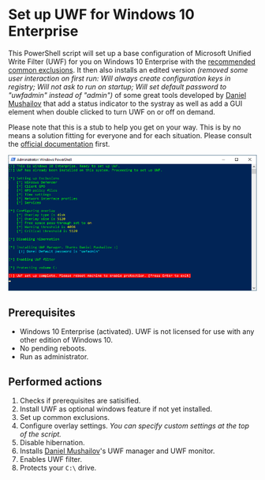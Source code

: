 # Set up UWF for Windows 10 Enterprise

This PowerShell script will set up a base configuration of Microsoft Unified Write Filter (UWF) for you on Windows 10 Enterprise with the [recommended common exclusions](https://docs.microsoft.com/en-us/windows-hardware/customize/enterprise/uwfexclusions). It then also installs an edited version *(removed some user interaction on first run: Will always create configuration keys in registry; Will not ask to run on startup; Will set default password to "uwfadmin" instead of "admin")* of some great tools developed by [Daniel Mushailov](https://github.com/dmushail) that add a status indicator to the systray as well as add a GUI element when double clicked to turn UWF on or off on demand.

Please note that this is a stub to help you get on your way. This is by no means a solution fitting for everyone and for each situation. Please consult the [official documentation](https://docs.microsoft.com/en-us/windows-hardware/customize/enterprise/unified-write-filter) first.

![Screenshot](https://github.com/PylsaPylsa/Powershell/raw/master/Windows/Enable%20UWF/Screenshot.png)

## Prerequisites

* Windows 10 Enterprise (activated). UWF is not licensed for use with any other edition of Windows 10.
* No pending reboots.
* Run as administrator.

## Performed actions

1. Checks if prerequisites are satisified.
2. Install UWF as optional windows feature if not yet installed.
3. Set up common exclusions.
4. Configure overlay settings. *You can specify custom settings at the top of the script.*
5. Disable hibernation.
6. Installs [Daniel Mushailov](https://github.com/dmushail)'s UWF manager and UWF monitor.
7. Enables UWF filter.
8. Protects your `C:\` drive.